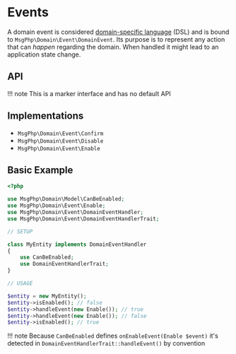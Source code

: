 # Events

A domain event is considered [domain-specific language] (DSL) and is bound to `MsgPhp\Domain\Event\DomainEvent`. Its
purpose is to represent any action that can _happen_ regarding the domain. When handled it might lead to an application
state change.

## API

!!! note
    This is a marker interface and has no default API

## Implementations

- `MsgPhp\Domain\Event\Confirm`
- `MsgPhp\Domain\Event\Disable`
- `MsgPhp\Domain\Event\Enable`

## Basic Example

```php
<?php

use MsgPhp\Domain\Model\CanBeEnabled;
use MsgPhp\Domain\Event\Enable;
use MsgPhp\Domain\Event\DomainEventHandler;
use MsgPhp\Domain\Event\DomainEventHandlerTrait;

// SETUP

class MyEntity implements DomainEventHandler
{
    use CanBeEnabled;
    use DomainEventHandlerTrait;
}

// USAGE

$entity = new MyEntity();
$entity->isEnabled(); // false
$entity->handleEvent(new Enable()); // true
$entity->handleEvent(new Enable()); // false
$entity->isEnabled(); // true
```

!!! note
    Because `CanBeEnabled` defines `onEnableEvent(Enable $event)` it's detected in `DomainEventHandlerTrait::handleEvent()`
    by convention

[domain-specific language]: https://en.wikipedia.org/wiki/Domain-specific_languages

